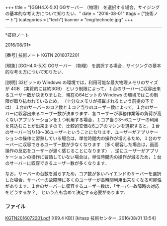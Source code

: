 ﻿+++
title = "[GGH4.X-5.X] GGサーバー （物理） を選択する場合，サイジングの基本的な考え方について知りたい．"
date = "2016-08-01"
ttags = ["技術ノート"]
tcategories = ["tech"]
banner = "img/technote.jpg"
+++

-----------------------------------------------------------------------------------------------------------------------------

*技術ノート

2016/08/01*


[番号]
技術ノート KGTN 2016072201

[現象]
[GGH4.X-5.X] GGサーバー （物理）
を選択する場合，サイジングの基本的な考え方について知りたい．

[説明]
32ビットの Windows の環境では，利用可能な最大物理メモリのサイズが 4GB
（実質的には約3GB）
という制限によって，１台のサーバーに収容出来るユーザー数が決まりました．現在の64ビットの
Windows の環境ではこの制限が取り払われているため，
（十分なメモリが搭載されるという前提の下では）
１台のサーバーのコア数と１コア当りのユーザー数によって，１台のサーバーに収容出来るユーザー数が決まります．各ユーザーが事務作業等の負荷が高くないアプリケーションを１つ利用する場合，１コア当り3～6ユーザーの利用を見込むことが出来ますので，比較的安価な6コアのマシンを選択すると，１台のサーバー当り18～36ユーザーということになります．ユーザーがアプリケーションの操作に習熟している場合は，単位時間内の操作が増えるため，１台のサーバーに収容できるユーザー数が少なくなります
（多く収容した場合は，画面操作の反応をユーザーが遅く感じることになります）
．逆にユーザーがアプリケーションの操作に習熟していない場合は，単位時間内の操作が減るため，１台のサーバーに収容できるユーザー数が多くなります．

なお，サーバーの台数を減らすため，コア数が多いハイエンドのサーバーを選択した場合，サーバーの故障時に多くのユーザーが長時間利用出来なくなる可能性があります．１台のサーバーに収容するユーザー数は，「サーバー故障時の対応をどうするか？」
という点も含めて決定する必要があります．


### ファイル

 
 


[KGTN2016072201.pdf](http://techreport.kitasp.net/attachments/download/2839/KGTN2016072201.pdf)
 [(69.4 KB)] [kitasp 技術センター, 2016/08/01
13:54]


 


 

